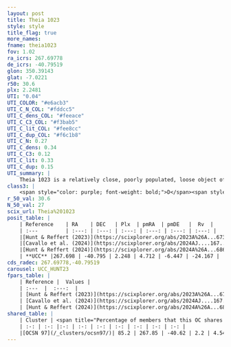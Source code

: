 ```yaml
---
layout: post
title: Theia 1023
style: style
title_flag: true
more_names: 
fname: theia1023
fov: 1.02
ra_icrs: 267.69778
de_icrs: -40.79519
glon: 350.39143
glat: -7.0221
r50: 30.6
plx: 2.2481
UTI: "0.04"
UTI_COLOR: "#e6acb3"
UTI_C_N_COL: "#fddcc5"
UTI_C_dens_COL: "#feeace"
UTI_C_C3_COL: "#f3bab5"
UTI_C_lit_COL: "#fee8cc"
UTI_C_dup_COL: "#f6c1b8"
UTI_C_N: 0.27
UTI_C_dens: 0.34
UTI_C_C3: 0.12
UTI_C_lit: 0.33
UTI_C_dup: 0.15
UTI_summary: |
    Theia 1023 is a relatively close, poorly populated, loose object of very low C3 quality. It was recently reported in the literature.<br><br><span style="color: #99180f; font-weight: bold;">Warning: </span>This is likely a duplicate object, which shares a large percentage of members with at least one previously reported entry.
class3: |
    <span style="color: purple; font-weight: bold;">D</span><span style="color: red; font-weight: bold;">C</span>
r_50_val: 30.6
N_50_val: 27
scix_url: Theia%201023
posit_table: |
    | Reference    | RA    | DEC   | Plx  | pmRA  | pmDE   |  Rv  |
    | :---         | :---: | :---: | :---: | :---: | :---: | :---: |
    |[Hunt & Reffert (2023)](https://scixplorer.org/abs/2023A%26A...673A.114H) | 267.899 | -40.694 | 2.235 | 4.444 | -6.672 | -21.732 |
    |[Cavallo et al. (2024)](https://scixplorer.org/abs/2024AJ....167...12C) | 267.261 | -41.12 | 2.232 | -- | -- | -- |
    |[Hunt & Reffert (2024)](https://scixplorer.org/abs/2024A%26A...686A..42H) | 267.899 | -40.694 | 2.235 | 4.444 | -6.672 | -21.732 |
    | **UCC** |267.698 | -40.795 | 2.248 | 4.712 | -6.447 | -24.167 | 
cds_radec: 267.69778,-40.79519
carousel: UCC_HUNT23
fpars_table: |
    | Reference |  Values |
    | :---  |  :---:  |
    | [Hunt & Reffert (2023)](https://scixplorer.org/abs/2023A%26A...673A.114H) | `AV50=0.36, diffAV50=1.323, MOD50=8.14, logAge50=8.064` |
    | [Cavallo et al. (2024)](https://scixplorer.org/abs/2024AJ....167...12C) | `AV50=0.68, dMod50=8.22, logAge50=8.17, [Fe/H]50=0.17` |
    | [Hunt & Reffert (2024)](https://scixplorer.org/abs/2024A%26A...686A..42H) | `MassJ=65.6976` |
shared_table: |
    | Cluster | <span title="Percentage of members that this OC shares with the ones listed">%</span>   | RA   | DEC   | Plx   | pmRA  | pmDE  | Rv | UTI |
    | :-: | :-: |:-: | :-: | :-: | :-: | :-: | :-: | :-: |
    |[OCSN 97](/_clusters/ocsn97/)| 85.2 | 267.85 | -40.62 | 2.2 | 4.54 | -6.33 | -23.71 |0.28 |
---
```

